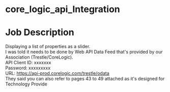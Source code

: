 # core_logic_api_Integration
# Job Description

Displaying a list of properties as a slider. <br />I was told it needs to be done by Web API Data Feed that's provided by our Association (Trestle/CoreLogic).  <br />API Client ID: xxxxxxx <br />Password: xxxxxxxxx  <br />URL: https://api-prod.corelogic.com/trestle/odata  <br />They said you can also refer to pages 43 to 49 attached as it's designed for Technology Provide
